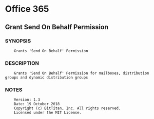 # Office 365
## Grant Send On Behalf Permission
### SYNOPSIS
```
    Grants 'Send On Behalf' Permission
```
### DESCRIPTION
```
    Grants 'Send On Behalf' Permission for mailboxes, distribution groups and dynamic distribution groups
```
### NOTES
```
    Version: 1.3
    Date: 19 October 2018
    Copyright (c) BitTitan, Inc. All rights reserved.
    Licensed under the MIT License.
```

